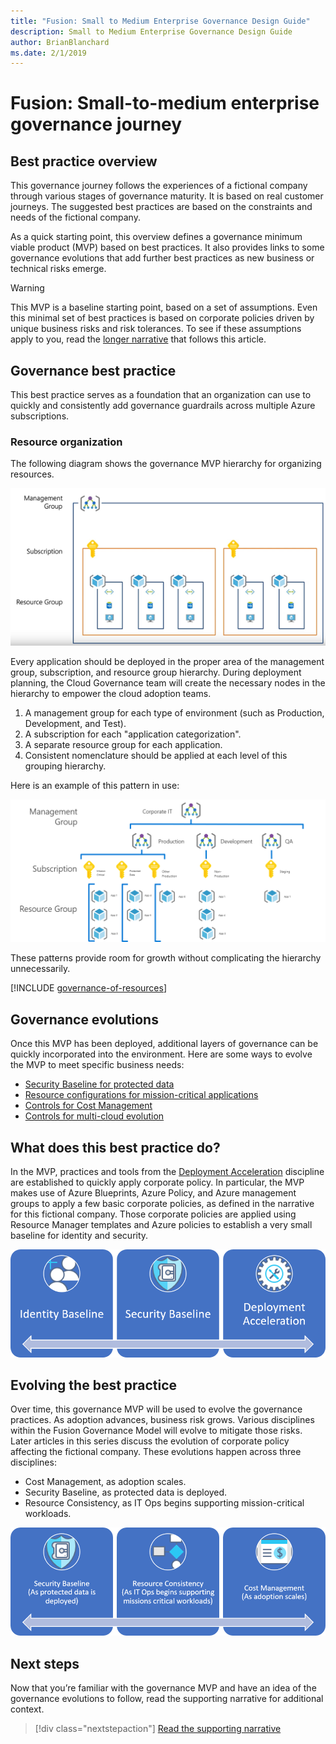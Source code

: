 ```yaml
---
title: "Fusion: Small to Medium Enterprise Governance Design Guide"
description: Small to Medium Enterprise Governance Design Guide
author: BrianBlanchard
ms.date: 2/1/2019
---
```


# Fusion: Small-to-medium enterprise governance journey

## Best practice overview

This governance journey follows the experiences of a fictional company through various stages of governance maturity. It is based on real customer journeys. The suggested best practices are based on the constraints and needs of the fictional company.

As a quick starting point, this overview defines a governance minimum viable product (MVP) based on best practices. It also provides links to some governance evolutions that add further best practices as new business or technical risks emerge.

> [!WARNING]
> This MVP is a baseline starting point, based on a set of assumptions. Even this minimal set of best practices is based on corporate policies driven by unique business risks and risk tolerances. To see if these assumptions apply to you, read the [longer narrative](./use-case.md) that follows this article.

## Governance best practice

This best practice serves as a foundation that an organization can use to quickly and consistently add governance guardrails across multiple Azure subscriptions.

### Resource organization

The following diagram shows the governance MVP hierarchy for organizing resources.

![Resource Organization diagram](../../../_images/governance/resource-organization.png)

Every application should be deployed in the proper area of the management group, subscription, and resource group hierarchy. During deployment planning, the Cloud Governance team will create the necessary nodes in the hierarchy to empower the cloud adoption teams.  

1. A management group for each type of environment (such as Production, Development, and Test).
2. A subscription for each "application categorization".
3. A separate resource group for each application.
4. Consistent nomenclature should be applied at each level of this grouping hierarchy.

Here is an example of this pattern in use:

![Resource Organization example for a mid-market company](../../../_images/governance/mid-market-resource-organization.png)

These patterns provide room for growth without complicating the hierarchy unnecessarily.

[!INCLUDE [governance-of-resources](../../../../../includes/cloud-adoption/governance/governance-of-resources.md)]

## Governance evolutions

Once this MVP has been deployed, additional layers of governance can be quickly incorporated into the environment. Here are some ways to evolve the MVP to meet specific business needs:

- [Security Baseline for protected data](./protected-data.md)
- [Resource configurations for mission-critical applications](./mission-critical.md)
- [Controls for Cost Management](./cost-control.md)
- [Controls for multi-cloud evolution](./multi-cloud.md)

<!-- markdownlint-disable MD026 -->

## What does this best practice do?

In the MVP, practices and tools from the [Deployment Acceleration](../../deployment-acceleration/overview.md) discipline are established to quickly apply corporate policy. In particular, the MVP makes use of Azure Blueprints, Azure Policy, and Azure management groups to apply a few basic corporate policies, as defined in the narrative for this fictional company. Those corporate policies are applied using Resource Manager templates and Azure policies to establish a very small baseline for identity and security.

![Example of an incremental governance MVP](../../../_images/governance/governance-mvp.png)

## Evolving the best practice

Over time, this governance MVP will be used to evolve the governance practices. As adoption advances, business risk grows. Various disciplines within the Fusion Governance Model will evolve to mitigate those risks. Later articles in this series discuss the evolution of corporate policy affecting the fictional company. These evolutions happen across three disciplines:

- Cost Management, as adoption scales.
- Security Baseline, as protected data is deployed.
- Resource Consistency, as IT Ops begins supporting mission-critical workloads.

![Example of an incremental governance MVP](../../../_images/governance/governance-evolution.png)

## Next steps

Now that you’re familiar with the governance MVP and have an idea of the governance evolutions to follow, read the supporting narrative for additional context.

> [!div class="nextstepaction"]
> [Read the supporting narrative](./use-case.md)

<!-- markdownlint-enable MD026 -->
